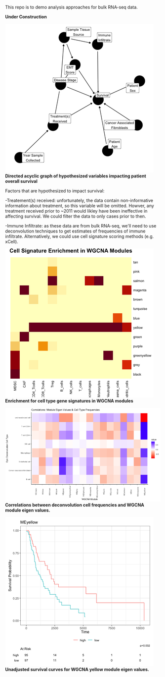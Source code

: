This repo is to demo analysis approaches for bulk RNA-seq data. 

**Under Construction**



![alt text](https://github.com/SciOmics/TCGA_Melanoma_RNASeq/blob/main/outputs/DAG.png?raw=true)
**Directed acyclic graph of hypothesized variables impacting patient overall survival**

Factors that are hypothesized to impact survival:

-Treatement(s) received: unfortunately, the data contain non-informative information about treatment, so this variable will be omitted. Howver, any treatment received prior to ~2011 would likley have been ineffective in affecting survival. We could filter the data to only cases prior to then. 

-Immune Infiltrate: as these data are from bulk RNA-seq, we'll need to use deconvolution techniques to get estimates of frequencies of immune infiltrate. Alternatively, we could use cell signature scoring methods (e.g. xCell). 

![alt_text](https://github.com/SciOmics/TCGA_Melanoma_RNASeq/blob/main/outputs/cell_types_in_WGCNA_modules.png?raw=true)\
**Enrichment for cell type gene signatures  in WGCNA modules**

![alt_text](https://github.com/SciOmics/TCGA_Melanoma_RNASeq/blob/main/outputs/module_deconvolution_correlations.png?raw=true)\
**Correlations between deconvolution cell frequencies and WGCNA module eigen values.**

![alt_text](https://github.com/SciOmics/TCGA_Melanoma_RNASeq/blob/main/outputs/yellow_module_survival.png?raw=true)\
**Unadjusted survival curves for WGCNA yellow module eigen values.**

